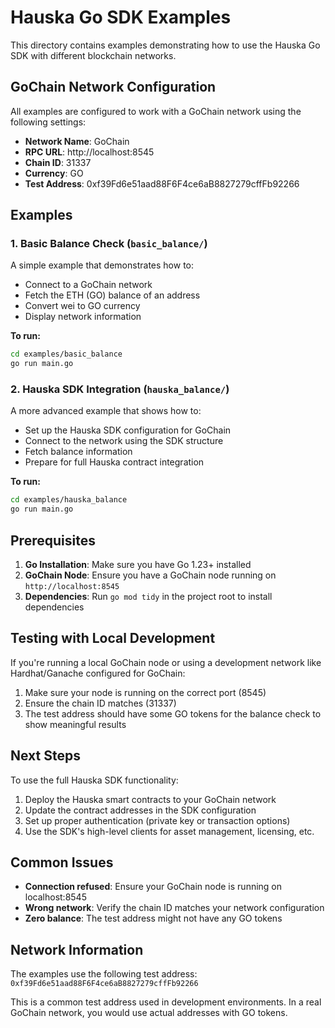 # Hauska Go SDK Examples

This directory contains examples demonstrating how to use the Hauska Go SDK with different blockchain networks.

## GoChain Network Configuration

All examples are configured to work with a GoChain network using the following settings:

- **Network Name**: GoChain
- **RPC URL**: http://localhost:8545
- **Chain ID**: 31337
- **Currency**: GO
- **Test Address**: 0xf39Fd6e51aad88F6F4ce6aB8827279cffFb92266

## Examples

### 1. Basic Balance Check (`basic_balance/`)

A simple example that demonstrates how to:
- Connect to a GoChain network
- Fetch the ETH (GO) balance of an address
- Convert wei to GO currency
- Display network information

**To run:**
```bash
cd examples/basic_balance
go run main.go
```

### 2. Hauska SDK Integration (`hauska_balance/`)

A more advanced example that shows how to:
- Set up the Hauska SDK configuration for GoChain
- Connect to the network using the SDK structure
- Fetch balance information
- Prepare for full Hauska contract integration

**To run:**
```bash
cd examples/hauska_balance
go run main.go
```

## Prerequisites

1. **Go Installation**: Make sure you have Go 1.23+ installed
2. **GoChain Node**: Ensure you have a GoChain node running on `http://localhost:8545`
3. **Dependencies**: Run `go mod tidy` in the project root to install dependencies

## Testing with Local Development

If you're running a local GoChain node or using a development network like Hardhat/Ganache configured for GoChain:

1. Make sure your node is running on the correct port (8545)
2. Ensure the chain ID matches (31337)
3. The test address should have some GO tokens for the balance check to show meaningful results

## Next Steps

To use the full Hauska SDK functionality:

1. Deploy the Hauska smart contracts to your GoChain network
2. Update the contract addresses in the SDK configuration
3. Set up proper authentication (private key or transaction options)
4. Use the SDK's high-level clients for asset management, licensing, etc.

## Common Issues

- **Connection refused**: Ensure your GoChain node is running on localhost:8545
- **Wrong network**: Verify the chain ID matches your network configuration
- **Zero balance**: The test address might not have any GO tokens

## Network Information

The examples use the following test address: `0xf39Fd6e51aad88F6F4ce6aB8827279cffFb92266`

This is a common test address used in development environments. In a real GoChain network, you would use actual addresses with GO tokens.
